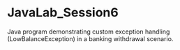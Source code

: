 # JavaLab_Session6
Java program demonstrating custom exception handling (LowBalanceException) in a banking withdrawal scenario.
